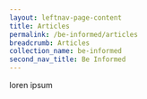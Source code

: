 ```yaml
---
layout: leftnav-page-content
title: Articles
permalink: /be-informed/articles
breadcrumb: Articles
collection_name: be-informed
second_nav_title: Be Informed
---
```


loren ipsum
